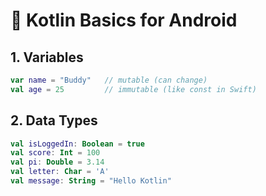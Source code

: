 <h1>🌱 Kotlin Basics for Android </h1>
<h2>1. Variables </h2>

```kotlin
var name = "Buddy"   // mutable (can change)
val age = 25         // immutable (like const in Swift)

```

<h2>2. Data Types </h2>

```kotlin
val isLoggedIn: Boolean = true
val score: Int = 100
val pi: Double = 3.14
val letter: Char = 'A'
val message: String = "Hello Kotlin"

```
